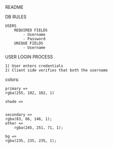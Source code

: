 README

DB RULES

	USERS
		REQUIRED FIELDS
			- Username
			- Password
		UNIQUE FIELDS 
			- Username

USER LOGIN PROCESS

	1) User enters credentials
	2) Client side verifies that both the username 

colors:

	primary => 
	rgba(255, 102, 102, 1)

	shade =>
	

	secondary => 
 	rgba(83, 66, 146, 1);
	other => 
		rgba(245, 251, 71, 1);

	bg => 
	rgba(235, 235, 235, 1);